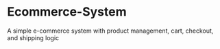 # Ecommerce-System
A simple e-commerce system with product management, cart, checkout, and shipping logic
